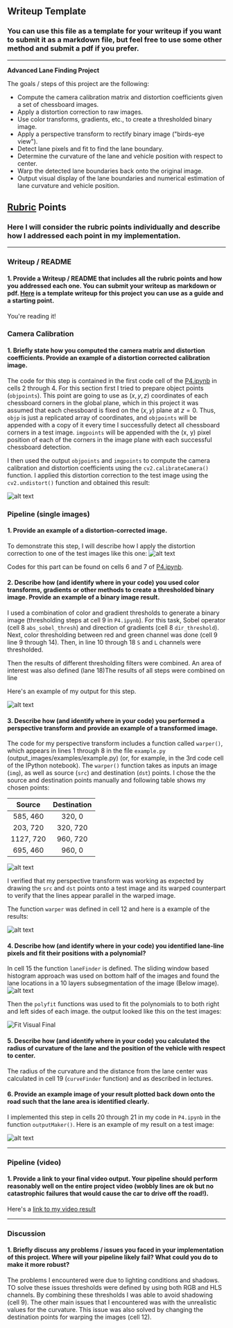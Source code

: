 ## Writeup Template

### You can use this file as a template for your writeup if you want to submit it as a markdown file, but feel free to use some other method and submit a pdf if you prefer.

---

**Advanced Lane Finding Project**

The goals / steps of this project are the following:

* Compute the camera calibration matrix and distortion coefficients given a set of chessboard images.
* Apply a distortion correction to raw images.
* Use color transforms, gradients, etc., to create a thresholded binary image.
* Apply a perspective transform to rectify binary image ("birds-eye view").
* Detect lane pixels and fit to find the lane boundary.
* Determine the curvature of the lane and vehicle position with respect to center.
* Warp the detected lane boundaries back onto the original image.
* Output visual display of the lane boundaries and numerical estimation of lane curvature and vehicle position.

[//]: # (Image References)

[image1]: ./Screenshot2018-09-1309.53.png "Undistorted"
[image2]: ./Screenshot2018-09-1310.11.png "Road Transformed"
[image3]: ./Screenshot2018-09-135.38.png "Binary Example"
[image4]: ./Screenshot2018-09-1316.png "Warp Example"
[image41]: ./Screenshot2018-09-1316.51.png "Binary warped"
[image5]: ./Screenshot2018-09-1317.49.png "Fit Visual"
[image51]: ./Screenshot2018-09-1411.12.png "Fit Visual Final"
[image6]: ./Screenshot2018-09-1415.31.png "Output"
[video1]: ./project_video.mp4 "Video"

## [Rubric](https://review.udacity.com/#!/rubrics/571/view) Points

### Here I will consider the rubric points individually and describe how I addressed each point in my implementation.  

---

### Writeup / README

#### 1. Provide a Writeup / README that includes all the rubric points and how you addressed each one.  You can submit your writeup as markdown or pdf.  [Here](https://github.com/udacity/CarND-Advanced-Lane-Lines/blob/master/writeup_template.md) is a template writeup for this project you can use as a guide and a starting point.  

You're reading it!

### Camera Calibration

#### 1. Briefly state how you computed the camera matrix and distortion coefficients. Provide an example of a distortion corrected calibration image.

The code for this step is contained in the first code cell of the [P4.ipynb]() in cells 2 through 4. 
For this section first I tried to prepare object points (`objpoints`). This point are going to use as $(x,y,z)$ coordinates of each chessboard corners in the global plane, which in this project it was assumed that each chessboard is fixed on the $(x,y)$ plane at $z=0$. Thus, `objp` is just a replicated array of coordinates, and `objpoints` will be appended with a copy of it every time I successfully detect all chessboard corners in a test image.  `imgpoints` will be appended with the (x, y) pixel position of each of the corners in the image plane with each successful chessboard detection.  

I then used the output `objpoints` and `imgpoints` to compute the camera calibration and distortion coefficients using the `cv2.calibrateCamera()` function.  I applied this distortion correction to the test image using the `cv2.undistort()` function and obtained this result: 

![alt text][image1]

### Pipeline (single images)

#### 1. Provide an example of a distortion-corrected image.

To demonstrate this step, I will describe how I apply the distortion correction to one of the test images like this one:
![alt text][image2]

Codes for this part can be found on cells 6 and 7 of [P4.ipynb]().

#### 2. Describe how (and identify where in your code) you used color transforms, gradients or other methods to create a thresholded binary image.  Provide an example of a binary image result.

I used a combination of color and gradient thresholds to generate a binary image (thresholding steps at cell 9 in `P4.ipynb`). For this task, Sobel operator (cell 8 `abs_sobel_thresh`) and direction of gradients (cell 8 `dir_threshold`). Next, color thresholding between red and green channel was done (cell 9 line 9 through 14). Then, in line 10 through 18 `S` and `L` channels were thresholded.

Then the results of different thresholding filters were combined. An area of interest was also defined (lane 18)The results of all steps were combined on line      

Here's an example of my output for this step. 

![alt text][image3]

#### 3. Describe how (and identify where in your code) you performed a perspective transform and provide an example of a transformed image.

The code for my perspective transform includes a function called `warper()`, which appears in lines 1 through 8 in the file `example.py` (output_images/examples/example.py) (or, for example, in the 3rd code cell of the IPython notebook).  The `warper()` function takes as inputs an image (`img`), as well as source (`src`) and destination (`dst`) points.  I chose the the source and destination points manually and following table shows my chosen points:

| Source        | Destination   | 
|:-------------:|:-------------:| 
| 585, 460      | 320, 0        | 
| 203, 720      | 320, 720      |
| 1127, 720     | 960, 720      |
| 695, 460      | 960, 0        |

![alt text][image4]

I verified that my perspective transform was working as expected by drawing the `src` and `dst` points onto a test image and its warped counterpart to verify that the lines appear parallel in the warped image.

The function `warper` was defined in cell 12 and here is a example of the results:

![alt text][image41]

#### 4. Describe how (and identify where in your code) you identified lane-line pixels and fit their positions with a polynomial?

In cell 15 the function `laneFinder` is defined. The sliding window based histogram approach was used on bottom half of the images and found the lane locations in a 10 layers subsegmentation of the image (Below image).
![alt text][image5]

Then the `polyfit` functions was used to fit the polynomials to to both right and left sides of each image. the output looked like this on the test images:

![][image51]

#### 5. Describe how (and identify where in your code) you calculated the radius of curvature of the lane and the position of the vehicle with respect to center.

The radius of the curvature and the distance from the lane center was calculated in cell 19 (`curveFinder` function) and as described in lectures.

#### 6. Provide an example image of your result plotted back down onto the road such that the lane area is identified clearly.

I implemented this step in cells 20 through 21 in my code in `P4.ipynb` in the function `outputMaker()`.  Here is an example of my result on a test image:

![alt text][image6]

---

### Pipeline (video)

#### 1. Provide a link to your final video output.  Your pipeline should perform reasonably well on the entire project video (wobbly lines are ok but no catastrophic failures that would cause the car to drive off the road!).

Here's a [link to my video result](./project_video_output2.mp4)

---

### Discussion

#### 1. Briefly discuss any problems / issues you faced in your implementation of this project.  Where will your pipeline likely fail?  What could you do to make it more robust?

The problems I encountered were due to lighting conditions and shadows. TO solve these issues thresholds were defined by using both RGB and HLS channels. By combining these thresholds I was able to avoid shadowing (cell 9). The other main issues that I encountered was with the unrealistic values for the curvature. This issue was also solved by changing the destination points for warping the images (cell 12).